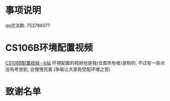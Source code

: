 # 事项说明

qq交流群: 753786071

# CS106B环境配置视频

[CS106B配置视频--b站](https://space.bilibili.com/695541173?spm_id_from=333.999.0.0)
环境配置的视频也是我(仓库所有者)录制的, 不过有一些点没有考虑到, 会慢慢完善.(争取让大家免受配环境之苦)

# 致谢名单

